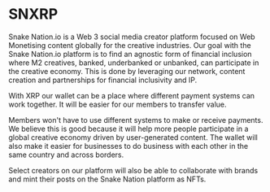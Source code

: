 # SNXRP


Snake Nation.io is a Web 3 social media creator platform focused on Web Monetising content globally for the creative industries.  Our goal with the Snake Nation.io platform is to find an agnostic form of financial inclusion where M2 creatives, banked, underbanked or unbanked, can participate in the creative economy. This is done by leveraging our network, content creation and partnerships for financial inclusivity and IP.



With XRP our wallet  can be a place where different payment systems can work together. It will be easier for our members to transfer value.

Members won't have to use different systems to make or receive payments. We believe this is good because it will help more people participate in a global creative economy driven by user-generated content. The wallet will also make it easier for businesses to do business with each other in the same country and across borders.



Select creators on our platform will also be able to collaborate with brands and mint their posts on the Snake Nation platform as NFTs.
